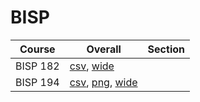 # BISP

| Course | Overall | Section |
| ------ | ------- | ------- |
| BISP 182 | [csv](https://github.com/UCSD-Historical-Enrollment-Data/2024Fall/blob/main/overall/BISP%20182.csv), [wide](https://raw.githubusercontent.com/UCSD-Historical-Enrollment-Data/2024Fall/main/plot_overall_wide/BISP%20182.png) |  |
| BISP 194 | [csv](https://github.com/UCSD-Historical-Enrollment-Data/2024Fall/blob/main/overall/BISP%20194.csv), [png](https://raw.githubusercontent.com/UCSD-Historical-Enrollment-Data/2024Fall/main/plot_overall/BISP%20194.png), [wide](https://raw.githubusercontent.com/UCSD-Historical-Enrollment-Data/2024Fall/main/plot_overall_wide/BISP%20194.png) |  |
